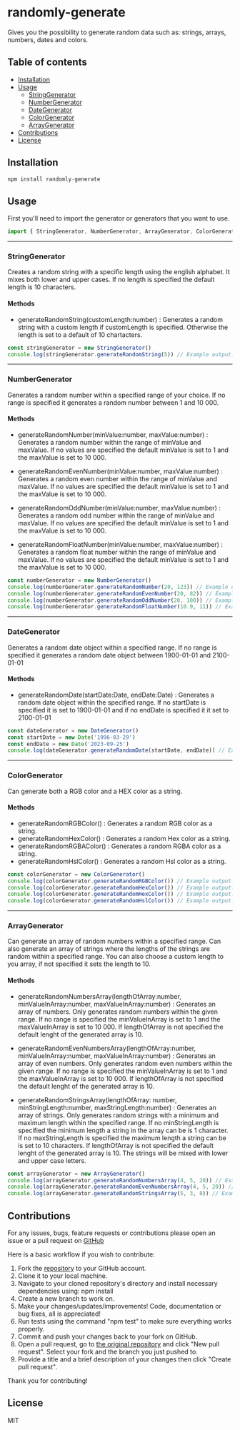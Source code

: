 # randomly-generate
Gives you the possibility to generate random data such as: strings, arrays, numbers, dates and colors.

## Table of contents
- [Installation](#installation)
- [Usage](#usage)
  - [StringGenerator](#stringgenerator)
  - [NumberGenerator](#numbergenerator)
  - [DateGenerator](#dategenerator)
  - [ColorGenerator](#colorgenerator)
  - [ArrayGenerator](#arraygenerator)
- [Contributions](#contributions)
- [License](#license)

## Installation
```javascript
npm install randomly-generate
```

## Usage
First you'll need to import the generator or generators that you want to use.
``` javascript
import { StringGenerator, NumberGenerator, ArrayGenerator, ColorGenerator, DateGenerator } from 'randomly-generate';
```
---
### StringGenerator
Creates a random string with a specific length using the english alphabet. It mixes both lower and upper cases. If no length is specified the default length is 10 characters.

#### Methods
* generateRandomString(customLength:number) : Generates a random string with a custom length if customLength is specified. Otherwise the length is set to a default of 10 chartacters.
```javascript
const stringGenerator = new StringGenerator()
console.log(stringGenerator.generateRandomString(5)) // Example output: "aBcDE"
```
----
### NumberGenerator
Generates a random number within a specified range of your choice. If no range is specified it generates a random number between 1 and 10 000.

#### Methods
* generateRandomNumber(minValue:number, maxValue:number) : Generates a random number within the range of minValue and maxValue. If no values are specified the default minValue is set to 1 and the maxValue is set to 10 000.

* generateRandomEvenNumber(minValue:number, maxValue:number) : Generates a random even number within the range of minValue and maxValue. If no values are specified the default minValue is set to 1 and the maxValue is set to 10 000.

* generateRandomOddNumber(minValue:number, maxValue:number) : Generates a random odd number within the range of minValue and maxValue. If no values are specified the default minValue is set to 1 and the maxValue is set to 10 000.

* generateRandomFloatNumber(minValue:number, maxValue:number) : Generates a random float number within the range of minValue and maxValue. If no values are specified the default minValue is set to 1 and the maxValue is set to 10 000.
```javascript
const numberGenerator = new NumberGenerator()
console.log(numberGenerator.generateRandomNumber(20, 123)) // Example output: 42
console.log(numberGenerator.generateRandomEvenNumber(20, 82)) // Example output: 24
console.log(numberGenerator.generateRandomOddNumber(20, 100)) // Example output: 73
console.log(numberGenerator.generateRandomFloatNumber(10.9, 11)) // Example output: 10.912345678910112
```
---
### DateGenerator
Generates a random date object within a specified range. If no range is specified it generates a random date object between 1900-01-01 and 2100-01-01

#### Methods
* generateRandomDate(startDate:Date, endDate:Date) : Generates a random date object within the specified range. If no startDate is specified it is set to 1900-01-01 and if no endDate is specified it it set to 2100-01-01
```javascript
const dateGenerator = new DateGenerator()
const startDate = new Date('1996-03-29')
const endDate = new Date('2023-09-25')
console.log(dateGenerator.generateRandomDate(startDate, endDate)) // Example output: Mon Nov 17 2008 08:16:28 GMT+0100 (Central European Standard Time)
```
----
### ColorGenerator
Can generate both a RGB color and a HEX color as a string.

#### Methods
* generateRandomRGBColor() : Generates a random RGB color as a string.
* generateRandomHexColor() : Generates a random Hex color as a string.
* generateRandomRGBAColor() : Generates a random RGBA color as a string.
* generateRandomHslColor() : Generates a random Hsl color as a string.

```javascript
const colorGenerator = new ColorGenerator()
console.log(colorGenerator.generateRandomRGBColor()) // Example output: "rgb(43,124,212)"
console.log(colorGenerator.generateRandomHexColor()) // Example output: "#659df7"
console.log(colorGenerator.generateRandomHexColor()) // Example output: "rgba(43,124,212,0.55)"
console.log(colorGenerator.generateRandomHslColor()) // Example output: "hsl(280,80%,20%)"
```
----
### ArrayGenerator
Can generate an array of random numbers within a specified range. Can also generate an array of strings where the lengths of the strings are random within a specified range. You can also choose a custom length to you array, if not specified it sets the length to 10.

#### Methods
* generateRandomNumbersArray(lengthOfArray:number, minValueInArray:number, maxValueInArray:number) : Generates an array of numbers. Only generates random numbers within the given range. If no range is specified the minValueInArray is set to 1 and the maxValueInArray is set to 10 000. If lengthOfArray is not specified the default lenght of the generated array is 10.

* generateRandomEvenNumbersArray(lengthOfArray:number, minValueInArray:number, maxValueInArray:number) : Generates an array of even numbers. Only generates random even numbers within the given range. If no range is specified the minValueInArray is set to 1 and the maxValueInArray is set to 10 000. If lengthOfArray is not specified the default lenght of the generated array is 10.

* generateRandomStringsArray(lengthOfArray: number, minStringLength:number, maxStringLength:number) : Generates an array of strings. Only generates random strings with a minimum and maximum length within the specified range. If no minStringLength is specified the minimum length a string in the array can be is 1 character. If no maxStringLength is specified the maximum length a string can be is set to 10 characters. If lengthOfArray is not specified the default lenght of the generated array is 10. The strings will be mixed with lower and upper case letters.

```javascript
const arrayGenerator = new ArrayGenerator()
console.log(arrayGenerator.generateRandomNumbersArray(4, 5, 20)) // Example output: [7, 19, 6, 12]
console.log(arrayGenerator.generateRandomEvenNumbersArray(4, 5, 20)) // Example output: [6, 14, 8, 12]
console.log(arrayGenerator.generateRandomStringsArray(5, 3, 8)) // Example output: ["aXe", "COyFx", "kjHgRsD", "abZ", "abCDeFgH"]
```

## Contributions
For any issues, bugs, feature requests or contributions please open an issue or a pull request on [GitHub](https://github.com/MaxGranberg/randomly-generate)

Here is a basic workflow if you wish to contribute:
1. Fork the [repository](https://github.com/MaxGranberg/randomly-generate) to your GitHub account.
2. Clone it to your local machine.
3. Navigate to your cloned repository's directory and install necessary dependencies using: npm install
4. Create a new branch to work on.
5. Make your changes/updates/improvements! Code, documentation or bug fixes, all is appreciated!
6. Run tests using the command "npm test" to make sure everything works properly.
7. Commit and push your changes back to your fork on GitHub.
8. Open a pull request, go to [the original repository](https://github.com/MaxGranberg/randomly-generate) and click "New pull request". Select your fork and the branch you just pushed to.
9. Provide a title and a brief description of your changes then click "Create pull request".

Thank you for contributing!


## License
MIT